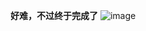 **好难，不过终于完成了**
![image](https://github.com/user-attachments/assets/8f971ccb-25e6-4ba0-b514-0333d99c444f)

